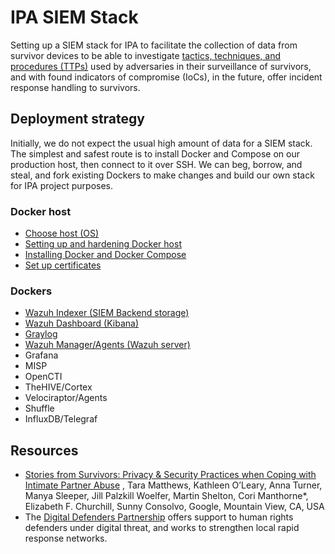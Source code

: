 # IPA SIEM Stack

Setting up a SIEM stack for IPA to facilitate the collection of data from survivor devices to be able to investigate [tactics, techniques, and procedures (TTPs)](https://github.com/tymyrddin/ipa-siem-stack/wiki) used by adversaries in their surveillance of survivors, and with found indicators of compromise (IoCs), in the future, offer incident response handling to survivors.

## Deployment strategy

Initially, we do not expect the usual high amount of data for a SIEM stack. The simplest and safest route is to install Docker and Compose on our production host, then connect to it over SSH. We can beg, borrow, and steal, and fork existing Dockers to make changes and build our own stack for IPA project purposes.

### Docker host

* [Choose host (OS)](https://github.com/tymyrddin/ipa-siem-stack/issues/1)
* [Setting up and hardening Docker host](https://github.com/tymyrddin/ipa-siem-stack/issues/2)
* [Installing Docker and Docker Compose](https://github.com/tymyrddin/ipa-siem-stack/issues/3)
* [Set up certificates](https://github.com/tymyrddin/ipa-siem-stack/issues/4)

### Dockers

* [Wazuh Indexer (SIEM Backend storage)](https://github.com/tymyrddin/ipa-siem-stack/issues/5)
* [Wazuh Dashboard (Kibana)](https://github.com/tymyrddin/ipa-siem-stack/issues/6)
* [Graylog](https://github.com/tymyrddin/ipa-siem-stack/issues/7)
* [Wazuh Manager/Agents (Wazuh server)](https://github.com/tymyrddin/ipa-siem-stack/issues/8)
* Grafana
* MISP
* OpenCTI
* TheHIVE/Cortex
* Velociraptor/Agents
* Shuffle
* InfluxDB/Telegraf

## Resources

* [Stories from Survivors: Privacy & Security Practices when Coping with Intimate Partner Abuse](https://dl.acm.org/doi/10.1145/3025453.3025875) , Tara Matthews, Kathleen O’Leary, Anna Turner, Manya Sleeper, Jill Palzkill Woelfer, Martin Shelton, Cori Manthorne*, Elizabeth F. Churchill, Sunny Consolvo, Google, Mountain View, CA, USA
* The [Digital Defenders Partnership](https://www.digitaldefenders.org/about-ddp/) offers support to human rights defenders under digital threat, and works to strengthen local rapid response networks.
